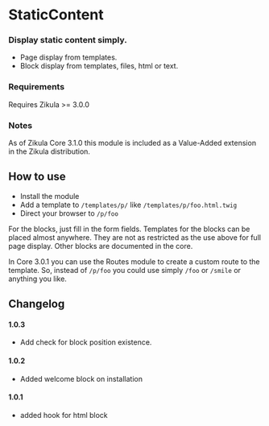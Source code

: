 # StaticContent

### Display static content simply.

 - Page display from templates.
 - Block display from templates, files, html or text.

### Requirements
Requires Zikula >= 3.0.0

### Notes
As of Zikula Core 3.1.0 this module is included as a Value-Added extension in the Zikula distribution.

## How to use
 - Install the module
 - Add a template to `/templates/p/` like `/templates/p/foo.html.twig`
 - Direct your browser to `/p/foo`

For the blocks, just fill in the form fields. Templates for the blocks can be placed almost anywhere. They are not
as restricted as the use above for full page display. Other blocks are documented in the core.

In Core 3.0.1 you can use the Routes module to create a custom route to the template. So, instead of `/p/foo` you could
use simply `/foo` or `/smile` or anything you like. 

## Changelog
#### 1.0.3
 - Add check for block position existence.
#### 1.0.2
 - Added welcome block on installation
#### 1.0.1
 - added hook for html block
